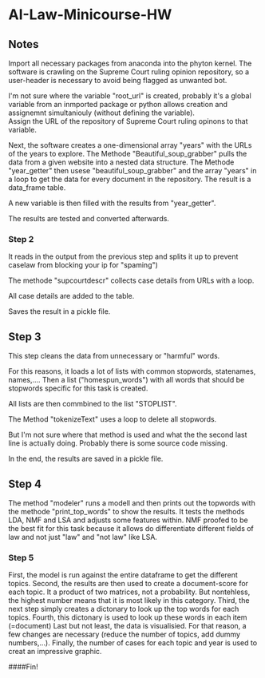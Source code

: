 # AI-Law-Minicourse-HW
## Notes


Import all necessary packages from anaconda into the phyton kernel. 
The software is crawling on the Supreme Court ruling opinion repository, so a user-header is necessary to avoid being flagged as unwanted bot.

I'm not sure where the variable "root_url" is created, probably it's a global variable from an inmported package or python allows creation and assignemnt simultaniouly (without defining the variable). 	
Assign the URL of the repository of Supreme Court ruling opinons to that variable.

Next, the software creates a one-dimensional array "years" with the URLs of the years to explore.
The Methode "Beautiful_soup_grabber" pulls the data from a given website into a nested data structure.
The Methode "year_getter" then usese "beautiful_soup_grabber" and the array "years" in a loop to get the data for every document in the repository. The result is a data_frame table.

A new variable is then filled with the results from "year_getter".

The results are tested and converted afterwards.



### Step 2
It reads in the output from the previous step and splits it up to prevent caselaw from blocking your ip for "spaming")

The methode "supcourtdescr" collects case details from URLs with a loop.

All case details are added to the table.

Saves the result in a pickle file.


## Step 3
This step cleans the data from unnecessary or "harmful" words.

For this reasons, it loads a lot of lists with common stopwords, statenames, names,....
Then a list ("homespun_words") with all words that should be stopwords specific for this task is created.

All lists are then commbined to the list "STOPLIST".

The Method "tokenizeText" uses a loop to delete all stopwords. 

But I'm not sure where that method is used and what the the second last line is actually doing. Probably there is some source code missing.

In the end, the results are saved in a pickle file.


## Step 4
The method "modeler" runs a modell and then prints out the topwords with the methode "print_top_words" to show the results.
It tests the methods LDA, NMF and LSA and adjusts some features within.
NMF proofed to be the best fit for this task because it allows do differentiate different fields of law and not just "law" and "not law" like LSA.


### Step 5
First, the model is run against the entire dataframe to get the different topics.
Second, the results are then used to create a document-score for each topic. It a product of two matrices, not a probability. But nontehless, the highest number means that it is most likely in this category.
Third, the next step simply creates a dictonary to look up the top words for each topics.
Fourth, this dictonary is used to look up these words in each item (=document)
Last but not least, the data is visualisied. For that reason, a few changes are necessary (reduce the number of topics, add dummy numbers,...). Finally, the number of cases for each topic and year is used to creat an impressive graphic.

####Fin!

